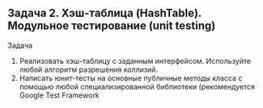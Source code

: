 ## Задача 2. Хэш-таблица (HashTable). Модульное тестирование (unit testing)
Задача
1. Реализовать хэш-таблицу с заданным интерфейсом.
Используйте любой алгоритм разрешения коллизий.
2. Написать юнит-тесты на основные публичные методы класса с помощью любой
специализированной библиотеки (рекомендуется Google Test Framework
